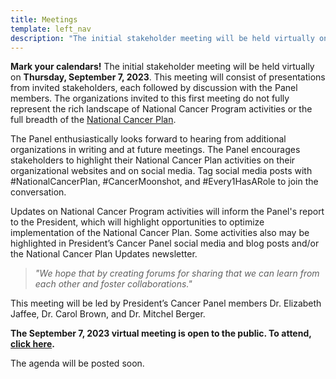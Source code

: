 ```yaml
---
title: Meetings
template: left_nav
description: "The initial stakeholder meeting will be held virtually on Thursday, September 7, 2023."
---
```


**Mark your calendars!** The initial stakeholder meeting will be held virtually on **Thursday, September 7, 2023**. This meeting will consist of presentations from invited stakeholders, each followed by discussion with the Panel members. The organizations invited to this first meeting do not fully represent the rich landscape of National Cancer Program activities or the full breadth of the [National Cancer Plan](https://nationalcancerplan.cancer.gov/).

The Panel enthusiastically looks forward to hearing from additional organizations in writing and at future meetings. The Panel encourages stakeholders to highlight their National Cancer Plan activities on their organizational websites and on social media. Tag social media posts with #NationalCancerPlan, #CancerMoonshot, and #Every1HasARole to join the conversation.

Updates on National Cancer Program activities will inform the Panel's report to the President, which will highlight opportunities to optimize implementation of the National Cancer Plan. Some activities also may be highlighted in President’s Cancer Panel social media and blog posts and/or the National Cancer Plan Updates newsletter.

> *"We hope that by creating forums for sharing that we can learn from each other and foster collaborations."*

This meeting will be led by President’s Cancer Panel members Dr. Elizabeth Jaffee, Dr. Carol Brown, and Dr. Mitchel Berger.

**The September 7, 2023 virtual meeting is open to the public. To attend, [click here](https://nci.rev.vbrick.com/#/webcasts/presidentscancerpanel).**

The agenda will be posted soon.
